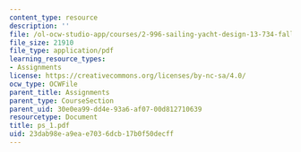 ```yaml
---
content_type: resource
description: ''
file: /ol-ocw-studio-app/courses/2-996-sailing-yacht-design-13-734-fall-2003/23dab98ea9eae7036dcb17b0f50decff_ps_1.pdf
file_size: 21910
file_type: application/pdf
learning_resource_types:
- Assignments
license: https://creativecommons.org/licenses/by-nc-sa/4.0/
ocw_type: OCWFile
parent_title: Assignments
parent_type: CourseSection
parent_uid: 30e0ea99-dd4e-93a6-af07-00d812710639
resourcetype: Document
title: ps_1.pdf
uid: 23dab98e-a9ea-e703-6dcb-17b0f50decff
---
```

